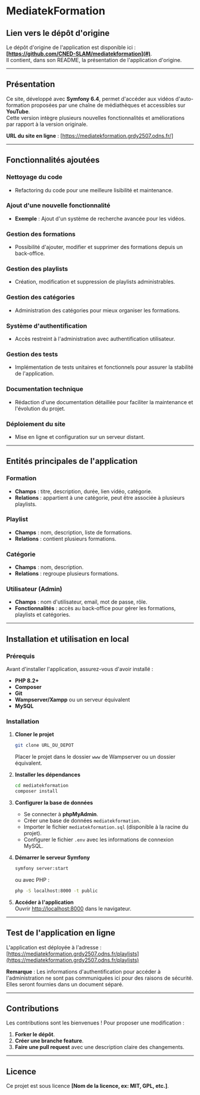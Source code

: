 # MediatekFormation

## Lien vers le dépôt d'origine

Le dépôt d'origine de l'application est disponible ici : **[https://github.com/CNED-SLAM/mediatekformation](#)**.  
Il contient, dans son README, la présentation de l'application d'origine.

---

## Présentation

Ce site, développé avec **Symfony 6.4**, permet d'accéder aux vidéos d'auto-formation proposées par une chaîne de médiathèques et accessibles sur **YouTube**.  
Cette version intègre plusieurs nouvelles fonctionnalités et améliorations par rapport à la version originale.

**URL du site en ligne** : [https://mediatekformation.grdy2507.odns.fr/]

---

## Fonctionnalités ajoutées

### Nettoyage du code
- Refactoring du code pour une meilleure lisibilité et maintenance.

### Ajout d'une nouvelle fonctionnalité
- **Exemple** : Ajout d'un système de recherche avancée pour les vidéos.

### Gestion des formations
- Possibilité d'ajouter, modifier et supprimer des formations depuis un back-office.

### Gestion des playlists
- Création, modification et suppression de playlists administrables.

### Gestion des catégories
- Administration des catégories pour mieux organiser les formations.

### Système d'authentification
- Accès restreint à l'administration avec authentification utilisateur.

### Gestion des tests
- Implémentation de tests unitaires et fonctionnels pour assurer la stabilité de l'application.

### Documentation technique
- Rédaction d'une documentation détaillée pour faciliter la maintenance et l'évolution du projet.

### Déploiement du site
- Mise en ligne et configuration sur un serveur distant.

---

## Entités principales de l'application

### Formation
- **Champs** : titre, description, durée, lien vidéo, catégorie.
- **Relations** : appartient à une catégorie, peut être associée à plusieurs playlists.

### Playlist
- **Champs** : nom, description, liste de formations.
- **Relations** : contient plusieurs formations.

### Catégorie
- **Champs** : nom, description.
- **Relations** : regroupe plusieurs formations.

### Utilisateur (Admin)
- **Champs** : nom d'utilisateur, email, mot de passe, rôle.
- **Fonctionnalités** : accès au back-office pour gérer les formations, playlists et catégories.

---

## Installation et utilisation en local

### Prérequis

Avant d'installer l'application, assurez-vous d'avoir installé :
- **PHP 8.2+**
- **Composer**
- **Git**
- **Wampserver/Xampp** ou un serveur équivalent
- **MySQL**

### Installation

1. **Cloner le projet**  
    ```bash
    git clone URL_DU_DEPOT
    ```
    Placer le projet dans le dossier `www` de Wampserver ou un dossier équivalent.

2. **Installer les dépendances**  
    ```bash
    cd mediatekformation
    composer install
    ```

3. **Configurer la base de données**  
    - Se connecter à **phpMyAdmin**.
    - Créer une base de données `mediatekformation`.
    - Importer le fichier `mediatekformation.sql` (disponible à la racine du projet).
    - Configurer le fichier `.env` avec les informations de connexion MySQL.

4. **Démarrer le serveur Symfony**  
    ```bash
    symfony server:start
    ```
    ou avec PHP :  
    ```bash
    php -S localhost:8000 -t public
    ```

5. **Accéder à l'application**  
    Ouvrir [http://localhost:8000](http://localhost:8000) dans le navigateur.

---

## Test de l'application en ligne

L'application est déployée à l'adresse : [https://mediatekformation.grdy2507.odns.fr/playlists](https://mediatekformation.grdy2507.odns.fr/playlists)

**Remarque** : Les informations d'authentification pour accéder à l'administration ne sont pas communiquées ici pour des raisons de sécurité. Elles seront fournies dans un document séparé.

---

## Contributions

Les contributions sont les bienvenues ! Pour proposer une modification :
1. **Forker le dépôt**.
2. **Créer une branche feature**.
3. **Faire une pull request** avec une description claire des changements.

---

## Licence

Ce projet est sous licence **[Nom de la licence, ex: MIT, GPL, etc.]**.